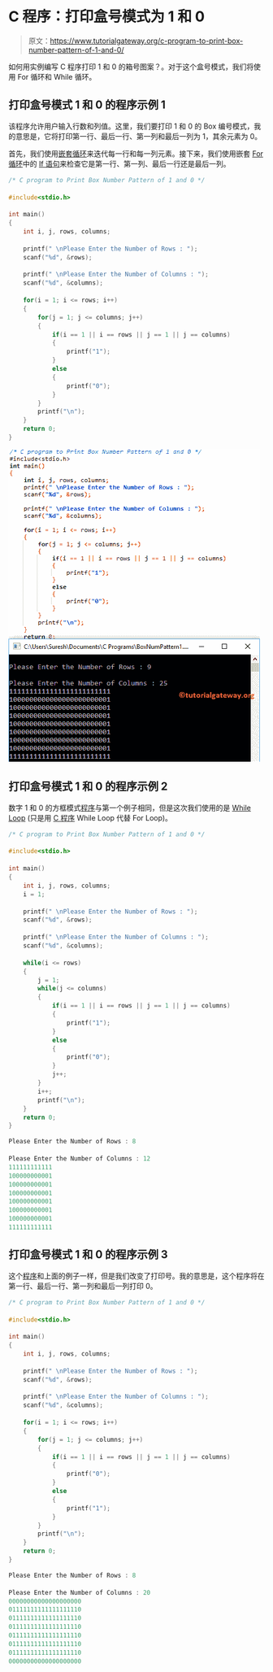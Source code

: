 # C 程序：打印盒号模式为 1 和 0 

> 原文：<https://www.tutorialgateway.org/c-program-to-print-box-number-pattern-of-1-and-0/>

如何用实例编写 C 程序打印 1 和 0 的箱号图案？。对于这个盒号模式，我们将使用 For 循环和 While 循环。

## 打印盒号模式 1 和 0 的程序示例 1

该程序允许用户输入行数和列值。这里，我们要打印 1 和 0 的 Box 编号模式，我的意思是，它将打印第一行、最后一行、第一列和最后一列为 1，其余元素为 0。

首先，我们使用[嵌套循环](https://www.tutorialgateway.org/for-loop-in-c-programming/)来迭代每一行和每一列元素。接下来，我们使用嵌套 [For 循环](https://www.tutorialgateway.org/for-loop-in-c-programming/)中的 [If 语句](https://www.tutorialgateway.org/if-statement-in-c/)来检查它是第一行、第一列、最后一行还是最后一列。

```c
/* C program to Print Box Number Pattern of 1 and 0 */

#include<stdio.h>

int main()
{
    int i, j, rows, columns;

    printf(" \nPlease Enter the Number of Rows : ");
    scanf("%d", &rows);

    printf(" \nPlease Enter the Number of Columns : ");
    scanf("%d", &columns);

    for(i = 1; i <= rows; i++)
    {
    	for(j = 1; j <= columns; j++)
		{
			if(i == 1 || i == rows || j == 1 || j == columns)
			{
				printf("1");
			}
			else
			{
				printf("0");
			}       	
        }
        printf("\n");
    }
    return 0;
}
```

![C program to Print Box Number Pattern of 1 and 0 1](img/605db583098735c3ae3f689fb40a74f8.png)

## 打印盒号模式 1 和 0 的程序示例 2

数字 1 和 0 的方框模式[程序](https://www.tutorialgateway.org/c-programming-examples/)与第一个例子相同，但是这次我们使用的是 [While Loop](https://www.tutorialgateway.org/while-loop-in-c/) (只是用 [C 程序](https://www.tutorialgateway.org/c-programming/) While Loop 代替 For Loop)。

```c
/* C program to Print Box Number Pattern of 1 and 0 */

#include<stdio.h>

int main()
{
    int i, j, rows, columns;
    i = 1;

    printf(" \nPlease Enter the Number of Rows : ");
    scanf("%d", &rows);

    printf(" \nPlease Enter the Number of Columns : ");
    scanf("%d", &columns);

    while(i <= rows)
    {
    	j = 1;
    	while(j <= columns)
		{
			if(i == 1 || i == rows || j == 1 || j == columns)
			{
				printf("1");
			}
			else
			{
				printf("0");
			}  
			j++;     	
        }
        i++;
        printf("\n");
    }
    return 0;
}
```

```c
Please Enter the Number of Rows : 8

Please Enter the Number of Columns : 12
111111111111
100000000001
100000000001
100000000001
100000000001
100000000001
100000000001
111111111111
```

## 打印盒号模式 1 和 0 的程序示例 3

这个[程序](https://www.tutorialgateway.org/c-programming-examples/)和上面的例子一样，但是我们改变了打印号。我的意思是，这个程序将在第一行、最后一行、第一列和最后一列打印 0。

```c
/* C program to Print Box Number Pattern of 1 and 0 */

#include<stdio.h>

int main()
{
    int i, j, rows, columns;

    printf(" \nPlease Enter the Number of Rows : ");
    scanf("%d", &rows);

    printf(" \nPlease Enter the Number of Columns : ");
    scanf("%d", &columns);

    for(i = 1; i <= rows; i++)
    {
    	for(j = 1; j <= columns; j++)
		{
			if(i == 1 || i == rows || j == 1 || j == columns)
			{
				printf("0");
			}
			else
			{
				printf("1");
			}       	
        }
        printf("\n");
    }
    return 0;
}
```

```c
Please Enter the Number of Rows : 8

Please Enter the Number of Columns : 20
00000000000000000000
01111111111111111110
01111111111111111110
01111111111111111110
01111111111111111110
01111111111111111110
01111111111111111110
00000000000000000000
```